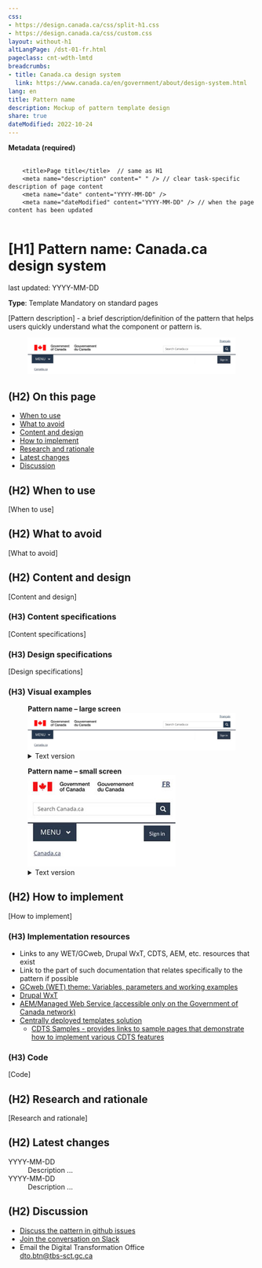 ```yaml
---
css:
- https://design.canada.ca/css/split-h1.css
- https://design.canada.ca/css/custom.css
layout: without-h1
altLangPage: /dst-01-fr.html
pageclass: cnt-wdth-lmtd
breadcrumbs:
- title: Canada.ca design system
  link: https://www.canada.ca/en/government/about/design-system.html
lang: en
title: Pattern name
description: Mockup of pattern template design 
share: true
dateModified: 2022-10-24
---
```

<div class="panel panel-default">
  <div class="panel-body small">
        <p><strong>Metadata (required)</strong></p> 
    <pre>
  <code>
    &lt;title&gt;Page title&lt;/title&gt;  // same as H1
    &lt;meta name=&quot;description&quot; content=&quot; &quot; /&gt; // clear task-specific description of page content
    &lt;meta name=&quot;date&quot; content=&quot;YYYY-MM-DD&quot; /&gt;
    &lt;meta name=&quot;dateModified&quot; content=&quot;YYYY-MM-DD&quot; /&gt; // when the page content has been updated
  </code>
</pre>
    
  </div>
</div>
<h1 property="name" id="wb-cont" dir="ltr"> <span class="stacked"><span>[H1] Pattern name</span>: <span>Canada.ca design system</span></span> </h1>
<p class="small">last updated: YYYY-MM-DD</p>
<p><strong>Type</strong>: Template <span class="label label-danger">Mandatory on standard pages</span></p>
<p>[Pattern description] - a brief description/definition of the pattern that helps users quickly understand what the component or pattern is.</p>
<div class="pattern-demo mrgn-tp-lg">
  <figure class="mrgn-bttm-sm"> <img src="../dsdocumentation/images/sign-in-desktop-en.jpg" class="img-responsive" alt="" /> </figure>
</div>
<h2>(H2) On this page</h2>
<ul class="mrgn-tp-lg">
  <li><a href="#When_to_use">When to use</a></li>
  <li><a href="#What_to_avoid">What to avoid</a></li>
  <li><a href="#Content_and_design">Content and design</a></li>
  <li><a href="#How_to_implement">How to implement</a></li>
  <li><a href="#Research_and_rationale">Research and rationale</a></li>
  <li><a href="#Latest_changes">Latest changes</a></li>
  <li><a href="#Discussion">Discussion</a></li>
</ul>
<h2 id="When_to_use">(H2) When to use</h2>
<p>[When to use]</p>
<h2 id="What_to_avoid">(H2) What to avoid</h2>
<p>[What to avoid]</p>
<h2 id="Content_and_design">(H2) Content and design</h2>
<p>[Content and design]</p>
<h3>(H3) Content specifications</h3>
<p>[Content specifications]</p>
<h3>(H3) Design specifications</h3>
<p>[Design specifications]</p>
<h3>(H3) Visual examples</h3>
<div class="pattern-demo mrgn-tp-lg">
  <figure class="mrgn-bttm-sm">
    <figcaption><strong>Pattern name – large screen</strong></figcaption>
    <img src="../dsdocumentation/images/sign-in-desktop-en.jpg" class="img-responsive" alt="Diagram of global header for large screens. Text version below.">
    <details>
      <summary class="wb-toggle" data-toggle='{"print":"on"}'>Text version</summary>
      <p class="mrgn-tp-lg">The global header has the Government of Canada signature in the top left. Under the signature is the theme and topic menu, and under the menu is the breadcrumb trail. The language toggle link is at the rop right. Under the language toggle is the site search box.</p>
    </details>
  </figure>
</div>
<div class="pattern-demo mrgn-tp-lg">
  <figure class="mrgn-bttm-lg">
    <figcaption><strong>Pattern name – small screen</strong></figcaption>
    <img src="../dsdocumentation/images/sign-in-mobile-en.jpg" class="img-responsive" alt="Diagram of global header for small screens. Text version below.">
    <details>
      <summary class="wb-toggle" data-toggle='{"print":"on"}'>Text version</summary>
      <p class="mrgn-tp-lg">The global header has the Government of Canada signature in the top left. The language toggle link is at the rop right. Under the signature and the language toggle is the site search box. Under the search box is the theme and topic menu. Under the theme and topic menu is the breadcrumb trail.</p>
    </details>
  </figure>
</div>
<h2 id="How_to_implement">(H2) How to implement</h2>
<p>[How to implement]</p>
<h3>(H3) Implementation resources</h3>
<ul class="mrgn-tp-lg">
  <li>Links to any WET/GCweb, Drupal WxT, CDTS, AEM, etc. resources that exist</li>
  <li>Link to the part of such documentation that relates specifically to the pattern if possible</li>
  <li><a href="https://wet-boew.github.io/GCWeb/docs/implementing-en.html">GCweb (WET) theme: Variables, parameters and working examples</a></li>
  <li><a href="https://drupalwxt.github.io/en/docs/environment/">Drupal WxT</a></li>
  <li><a href="https://www.gcpedia.gc.ca/wiki/AEM_GC-specific_Documentation_6.5">AEM/Managed Web Service (accessible only on the Government of Canada network)</a></li>
  <li><a href="https://cenw-wscoe.github.io/sgdc-cdts/docs/internet-en.html">Centrally deployed templates solution</a>
    <ul>
      <li><a href="https://cdts.service.canada.ca/app/cls/WET/gcweb/v4_0_45/cdts/samples/">CDTS Samples - provides links to sample pages that demonstrate how to implement various CDTS features</a></li>
    </ul>
  </li>
</ul>
<h3>(H3) Code</h3>
<p>[Code]</p>
<h2 id="Research_and_rationale">(H2) Research and rationale</h2>
<p>[Research and rationale]</p>
<h2 id="Latest_changes">(H2) Latest changes</h2>
<dl class="dl-horizontal mrgn-tp-lg">
  <dt>
    <time datetime="YYYY-MM-DD" class="link-muted">YYYY-MM-DD</time>
  </dt>
  <dd>Description ...</dd>
  <dt>
    <time datetime="YYYY-MM-DD" class="link-muted">YYYY-MM-DD</time>
  </dt>
  <dd>Description ...</dd>
</dl>
<h2 id="Discussion">(H2) Discussion</h2>
<ul class="mrgn-tp-lg">
  <li><a href="https://github.com/canada-ca/design-system/issues">Discuss the pattern in github issues</a></li>
  <li><a href="https://design-gc-conception.slack.com/join/shared_invite/enQtODE1OTc5Mzg5NzQ4LWQ3MjZjMTdjMjk2ZTZmMTJjYWQ3ZmRiNDYwYjRmN2NjYzQyNjFlNDBlY2FkNWE1ODg2YjExY2QwZmVjN2MwMGM">Join the conversation on Slack</a></li>
  <li>Email the Digital Transformation Office<br><a href="mailto:dto.btn@tbs-sct.gc.ca">dto.btn@tbs-sct.gc.ca</a></li>
</ul>
